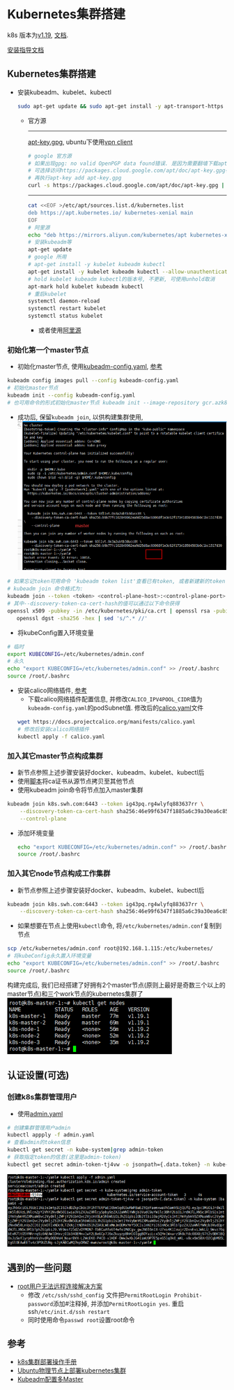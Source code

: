 # Kubernetes集群搭建

k8s 版本为[v1.19](https://kubernetes.io/docs/home/),
[文档](https://kubernetes.io/zh/docs/concepts/overview/components/).


[安装指导文档](https://kubernetes.io/zh/docs/setup/production-environment/tools/kubeadm/install-kubeadm/)

## Kubernetes集群搭建
- 安装kubeadm、kubelet、kubectl
    ```bash
    sudo apt-get update && sudo apt-get install -y apt-transport-https curl
    ```
  - 官方源
    ***
    [apt-key.gpg](apt-key.gpg), ubuntu下使用[vpn client](vpn-use.md)
    ```bash
    # google 官方源
    # 如果出现gpg: no valid OpenPGP data found错误. 是因为需要翻墙下载apt-key.gpg. 
    # 可选择访问https://packages.cloud.google.com/apt/doc/apt-key.gpg手动下载gpg文件. 地址: doc/kubernetes/files下
    # 再执行apt-key add apt-key.gpg
    curl -s https://packages.cloud.google.com/apt/doc/apt-key.gpg | apt-key add -
    ```
    ***
    ```bash
    cat <<EOF >/etc/apt/sources.list.d/kubernetes.list
    deb https://apt.kubernetes.io/ kubernetes-xenial main
    EOF
    # 阿里源
    echo "deb https://mirrors.aliyun.com/kubernetes/apt kubernetes-xenial main" >> /etc/apt/sources.list
    # 安装kubeadm等
    apt-get update
    # google 所用
    # apt-get install -y kubelet kubeadm kubectl
    apt-get install -y kubelet kubeadm kubectl --allow-unauthenticated
    # hold kubelet kubeadm kubectl的版本号, 不更新, 可使用unhold取消
    apt-mark hold kubelet kubeadm kubectl
    # 重启kubelet
    systemctl daemon-reload
    systemctl restart kubelet
    systemctl status kubelet
    ```
    - 或者使用[阿里源](https://developer.aliyun.com/mirror/kubernetes?spm=a2c6h.13651102.0.0.3e221b11i4VEO5)

### 初始化第一个master节点
- 初始化master节点, 使用[kubeadm-config.yaml](yaml/kubeadm-config.yaml), [参考](https://kubernetes.io/docs/reference/setup-tools/kubeadm/kubeadm-init/#config-file)
```bash
kubeadm config images pull --config kubeadm-config.yaml
# 初始化master节点
kubeadm init --config kubeadm-config.yaml
# 也可用命令的形式初始化master节点 kubeadm init --image-repository gcr.azk8s.cn/google_containers --kubernetes-version v1.19.1 --pod-network-cidr=192.168.0.0/16
```
- 成功后, 保留`kubeadm join`, 以供构建集群使用, ![](../picture/build/master-build.png)
```bash
# 如果忘记token可用命令 'kubeadm token list'查看已有token, 或者新建新的token 
# kubeadm join 命令格式为:
kubeadm join --token <token> <control-plane-host>:<control-plane-port> --discovery-token-ca-cert-hash sha256:<hash>
# 其中--discovery-token-ca-cert-hash的值可以通过以下命令获得
openssl x509 -pubkey -in /etc/kubernetes/pki/ca.crt | openssl rsa -pubin -outform der 2>/dev/null | \
   openssl dgst -sha256 -hex | sed 's/^.* //'
```
- 将kubeConfig置入环境变量
```bash
# 临时
export KUBECONFIG=/etc/kubernetes/admin.conf
# 永久
echo "export KUBECONFIG=/etc/kubernetes/admin.conf" >> /root/.bashrc
source /root/.bashrc
```
- 安装calico网络插件, [参考](https://docs.projectcalico.org/getting-started/kubernetes/quickstart)
    - 下载calico网络插件配置信息, 并修改`CALICO_IPV4POOL_CIDR`值为`kubeadm-config.yaml`的podSubnet值.
    修改后的[calico.yaml](yaml/calico.yaml)文件
    ```bash
    wget https://docs.projectcalico.org/manifests/calico.yaml
    # 修改后安装calico网络插件
    kubectl apply -f calico.yaml
    ```
  
  
### 加入其它master节点构成集群
- 新节点参照上述步骤安装好docker、kubeadm、kubelet、kubectl后
- 使用[脚本](sh/sync.master.ca.sh)将ca证书从源节点拷贝至其他节点
- 使用kubeadm join命令将节点加入master集群
```bash
kubeadm join k8s.swh.com:6443 --token ig43pq.rg4wlyfq883637rr \
    --discovery-token-ca-cert-hash sha256:46e99f6347f1885a6c39a30ea6c85737385e92c5533d57f39c7e22802d68b05f \
    --control-plane
```
- 添加环境变量
    ```bash
    echo "export KUBECONFIG=/etc/kubernetes/admin.conf" >> /root/.bashrc
    source /root/.bashrc
    ```

### 加入其它node节点构成工作集群
- 新节点参照上述步骤安装好docker、kubeadm、kubelet、kubectl后
```bash
kubeadm join k8s.swh.com:6443 --token ig43pq.rg4wlyfq883637rr \
    --discovery-token-ca-cert-hash sha256:46e99f6347f1885a6c39a30ea6c85737385e92c5533d57f39c7e22802d68b05f
```
- 如果想要在节点上使用`kubectl`命令, 将`/etc/kubernetes/admin.conf`复制到节点
```bash
scp /etc/kubernetes/admin.conf root@192.168.1.115:/etc/kubernetes/
# 将kubeConfig永久置入环境变量
echo "export KUBECONFIG=/etc/kubernetes/admin.conf" >> /root/.bashrc
source /root/.bashrc
```

构建完成后, 我们已经搭建了好拥有2个master节点(原则上最好是奇数三个以上的master节点)和三个work节点的kubernetes集群了
![](../picture/build/k8s-build-okay.png)


## 认证设置(可选)

### 创建k8s集群管理用户
- 使用[admin.yaml](yaml/admin.yaml)
```bash
# 创建集群管理用户admin
kubectl appply -f admin.yaml
# 查看admin的token信息
kubectl get secret -n kube-system|grep admin-token
# 获取指定token的信息(这里是admin-token)
kubectl get secret admin-token-tj4vw -o jsonpath={.data.token} -n kube-system |base64 -d
```
![](../picture/build/admin-role.png)

## 遇到的一些问题
- [root用户无法远程连接解决方案](https://blog.csdn.net/qq_35445306/article/details/78771398)
    - 修改 `/etc/ssh/sshd_config` 文件把`PermitRootLogin Prohibit-password`添加#注释掉, 并添加`PermitRootLogin yes`.
    重启ssh`/etc/init.d/ssh restart`
    - 同时使用命令`passwd root`设置root命令
    
    
## 参考
- [k8s集群部署操作手册](k8s集群部署操作手册.pdf)
- [Ubuntu物理节点上部署kubernetes集群](https://www.kubernetes.org.cn/doc-17)
- [Kubeadm配置多Master](https://my.oschina.net/baobao/blog/3031712)